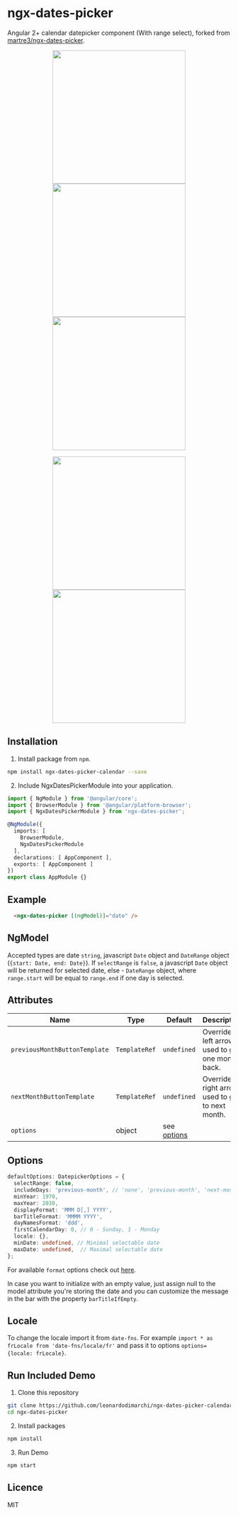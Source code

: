 # ngx-dates-picker

Angular 2+ calendar datepicker component (With range select), forked from [martre3/ngx-dates-picker](https://github.com/martre3/ngx-dates-picker).

<p align="center">
  <img style="display: inline-block" src="https://user-images.githubusercontent.com/32035250/64512878-033faf00-d2f0-11e9-9fcb-5cbef6112cde.png" width="300">
  <img style="display: inline-block" src="https://user-images.githubusercontent.com/32035250/64523368-d4800380-d304-11e9-8ddf-528216634d98.png" width="300">
  <img style="display: inline-block" src="https://user-images.githubusercontent.com/32035250/64523552-38a2c780-d305-11e9-83ba-7833b2f51e4a.png" width="300">
</p>

<p align="center">
  <img src="https://user-images.githubusercontent.com/32035250/64512970-384c0180-d2f0-11e9-9bc8-53a8cb77c615.png" width="300">
  <img src="https://user-images.githubusercontent.com/32035250/64591250-0ac78c80-d3b2-11e9-8df5-17cb9c4f51b9.png" width="300">
</p>

## Installation
1. Install package from `npm`.

```sh
npm install ngx-dates-picker-calendar --save
```

2. Include NgxDatesPickerModule into your application.

```ts
import { NgModule } from '@angular/core';
import { BrowserModule } from '@angular/platform-browser';
import { NgxDatesPickerModule } from 'ngx-dates-picker';

@NgModule({
  imports: [
    BrowserModule,
    NgxDatesPickerModule
  ],
  declarations: [ AppComponent ],
  exports: [ AppComponent ]
})
export class AppModule {}
```

## Example
```html
  <ngx-dates-picker [(ngModel)]="date" />
```

## NgModel
Accepted types are date `string`, javascript `Date` object and `DateRange` object (`{start: Date, end: Date}`).
If `selectRange` is `false`, a javascript `Date` object will be returned for selected date, else - `DateRange` object, 
where `range.start` will be equal to `range.end` if one day is selected. 

## Attributes
|Name|Type|Default|Description|
| --- | --- | --- | --- |
|`previousMonthButtonTemplate`|`TemplateRef`|`undefined`|Overrides left arrow used to go one month back.|
|`nextMonthButtonTemplate`|`TemplateRef`|`undefined`|Overrides right arrow used to go to next month.| 
|`options`|object|see [options](#options)||

## <a name="options"></a>Options
```ts
defaultOptions: DatepickerOptions = {
  selectRange: false,
  includeDays: 'previous-month', // 'none', 'previous-month', 'next-month', 'all'. Should it render days outside current month.
  minYear: 1970,
  maxYear: 2030,
  displayFormat: 'MMM D[,] YYYY',
  barTitleFormat: 'MMMM YYYY',
  dayNamesFormat: 'ddd',
  firstCalendarDay: 0, // 0 - Sunday, 1 - Monday
  locale: {},
  minDate: undefined, // Minimal selectable date
  maxDate: undefined,  // Maximal selectable date
};
```

For available `format` options check out [here](https://date-fns.org/docs/format).

In case you want to initialize with an empty value, just assign null to the model attribute you're storing the date and you can customize the message in the bar with the property `barTitleIfEmpty`.

## Locale

To change the locale import it from `date-fns`. For example `import * as frLocale from 'date-fns/locale/fr'` and pass it to options `options={locale: frLocale}`. 

## Run Included Demo

1. Clone this repository

```sh
git clone https://github.com/leonardodimarchi/ngx-dates-picker-calendar.git
cd ngx-dates-picker
```

2. Install packages

```sh
npm install
```

3. Run Demo

```sh
npm start
```

## Licence

MIT
